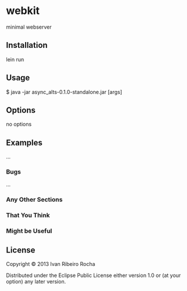 # webkit

minimal webserver

## Installation

lein run

## Usage

$ java -jar async_alts-0.1.0-standalone.jar [args]

## Options

no options

## Examples

...

### Bugs

...

### Any Other Sections
### That You Think
### Might be Useful

## License

Copyright © 2013 Ivan Ribeiro Rocha

Distributed under the Eclipse Public License either version 1.0 or (at
your option) any later version.
